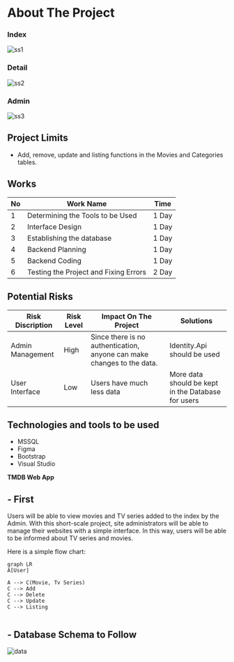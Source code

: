 # About The Project

### Index
![ss1](https://github.com/xHolland0/TMDB-Web-App/assets/81883631/e42e97b3-1396-436b-bdbc-0da94913539b)
### Detail
![ss2](https://github.com/xHolland0/TMDB-Web-App/assets/81883631/2bc6f397-623a-4644-9a45-43af7616cb27)
### Admin
![ss3](https://github.com/xHolland0/TMDB-Web-App/assets/81883631/29f42699-b806-4fb6-8a3d-57fba553e707)

## Project Limits
- Add, remove, update and listing functions in the Movies and Categories tables.

## Works
| No  | Work Name | Time |
| ------------- | ------------- | ------------- |
| 1 | Determining the Tools to be Used  | 1 Day  |
| 2 | Interface Design  | 1 Day  |
| 3 | Establishing the database  | 1 Day  |
| 4 | Backend Planning  | 1 Day  |
| 5 | Backend Coding  | 1 Day  |
| 6 | Testing the Project and Fixing Errors  | 2 Day  |

## Potential Risks
| Risk Discription  | Risk Level | Impact On The Project | Solutions |
| ------------- | ------------- | ------------- | ------------- |
| Admin Management | High | Since there is no authentication, anyone can make changes to the data. | Identity.Api should be used  |
| User Interface | Low | Users have much less data | More data should be kept in the Database for users  |

## Technologies and tools to be used
* MSSQL
* Figma
* Bootstrap
* Visual Studio

**TMDB Web App**

## **- First**

Users will be able to view movies and TV series added to the index by the Admin.
With this short-scale project, site administrators will be able to manage their websites with a simple interface. In this way, users will be able to be informed about TV series and movies.

Here is a simple flow chart:

```mermaid
graph LR
A[User]

A --> C(Movie, Tv Series)
C --> Add
C --> Delete
C --> Update
C --> Listing


```
  ## **- Database Schema to Follow**      
![data](https://github.com/xHolland0/TMDB-Web-App/assets/81883631/0790307c-3386-4b19-9f2d-6d8dd1856466)



